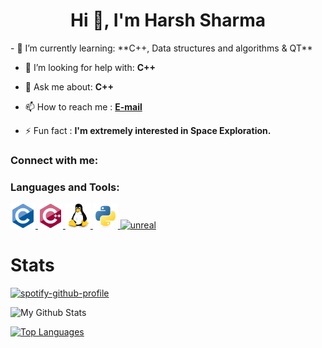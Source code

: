 <h1 align="center">Hi 👋, I'm Harsh Sharma</h1>
- 🌱 I’m currently learning: **C++, Data structures and algorithms & QT**

- 🤝 I’m looking for help with: **C++**

- 💬 Ask me about: **C++**

- 📫 How to reach me : **[E-mail](ilove24cookies@gmail.com)**

- ⚡ Fun fact : **I'm extremely interested in Space Exploration.**

<h3 align="left">Connect with me:</h3>
<p align="left">
</p>

<h3 align="left">Languages and Tools:</h3>
<p align="left"> <a href="https://www.cprogramming.com/" target="_blank" rel="noreferrer"> <img src="https://raw.githubusercontent.com/devicons/devicon/master/icons/c/c-original.svg" alt="c" width="40" height="40"/> </a> <a href="https://www.w3schools.com/cpp/" target="_blank" rel="noreferrer"> <img src="https://raw.githubusercontent.com/devicons/devicon/master/icons/cplusplus/cplusplus-original.svg" alt="cplusplus" width="40" height="40"/> </a> <a href="https://www.linux.org/" target="_blank" rel="noreferrer"> <img src="https://raw.githubusercontent.com/devicons/devicon/master/icons/linux/linux-original.svg" alt="linux" width="40" height="40"/> </a> <a href="https://www.python.org" target="_blank" rel="noreferrer"> <img src="https://raw.githubusercontent.com/devicons/devicon/master/icons/python/python-original.svg" alt="python" width="40" height="40"/> </a> <a href="https://unrealengine.com/" target="_blank" rel="noreferrer"> <img src="https://raw.githubusercontent.com/kenangundogan/fontisto/036b7eca71aab1bef8e6a0518f7329f13ed62f6b/icons/svg/brand/unreal-engine.svg" alt="unreal" width="40" height="40"/> </a> </p>

# Stats
[![spotify-github-profile](https://spotify-github-profile.vercel.app/api/view?uid=htxgc7bk5fjkjf9ppuv482npo&cover_image=true&theme=default)](https://github.com/Harsh5harma)


![My Github Stats](https://github-readme-stats.vercel.app/api?username=Harsh5harma&show_icons=true&theme=tokyonight)

[![Top Languages](https://github-readme-stats.vercel.app/api/top-langs/?username=Harsh5harma&langs_count=8)](https://github.com/Harsh5harma)
